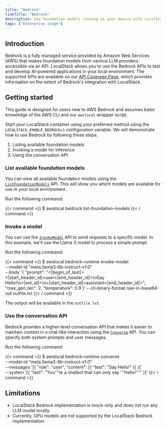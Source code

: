 ```yaml
---
title: "Bedrock"
linkTitle: "Bedrock"
description: Use foundation models running on your device with LocalStack!
tags: ["Enterprise image"]
---
```


## Introduction

Bedrock is a fully managed service provided by Amazon Web Services (AWS) that makes foundation models from various LLM providers accessible via an API.
LocalStack allows you to use the Bedrock APIs to test and develop AI-powered applications in your local environment.
The supported APIs are available on our [API Coverage Page](https://docs.localstack.cloud/references/coverage/coverage_bedrock/), which provides information on the extent of Bedrock's integration with LocalStack.

## Getting started

This guide is designed for users new to AWS Bedrock and assumes basic knowledge of the AWS CLI and our `awslocal` wrapper script.

Start your LocalStack container using your preferred method using the `LOCALSTACK_ENABLE_BEDROCK=1` configuration variable.
We will demonstrate how to use Bedrock by following these steps:

1. Listing available foundation models
2. Invoking a model for inference
3. Using the conversation API

### List available foundation models

You can view all available foundation models using the [`ListFoundationModels`](https://docs.aws.amazon.com/bedrock/latest/APIReference/API_ListFoundationModels.html) API.
This will show you which models are available for use in your local environment.

Run the following command:

{{< command >}}
$ awslocal bedrock list-foundation-models
{{< / command >}}

### Invoke a model

You can use the [`InvokeModel`](https://docs.aws.amazon.com/bedrock/latest/APIReference/API_runtime_InvokeModel.html) API to send requests to a specific model.
In this example, we'll use the Llama 3 model to process a simple prompt.

Run the following command:

{{< command >}}
$ awslocal bedrock-runtime invoke-model \
    --model-id "meta.llama3-8b-instruct-v1:0" \
    --body '{
        "prompt": "<|begin_of_text|><|start_header_id|>user<|end_header_id|>\nSay Hello!\n<|eot_id|>\n<|start_header_id|>assistant<|end_header_id|>",
        "max_gen_len": 2,
        "temperature": 0.9
    }' --cli-binary-format raw-in-base64-out outfile.txt
{{< / command >}}

The output will be available in the `outfile.txt`.

### Use the conversation API

Bedrock provides a higher-level conversation API that makes it easier to maintain context in a chat-like interaction using the [`Converse`](https://docs.aws.amazon.com/bedrock/latest/APIReference/API_runtime_Converse.html) API.
You can specify both system prompts and user messages.

Run the following command:

{{< command >}}
$ awslocal bedrock-runtime converse \
    --model-id "meta.llama3-8b-instruct-v1:0" \
    --messages '[{
        "role": "user",
        "content": [{
            "text": "Say Hello!"
        }]
    }]' \
    --system '[{
        "text": "You'\''re a chatbot that can only say '\''Hello!'\''"
    }]'
{{< / command >}}

## Limitations

* LocalStack Bedrock implementation is mock-only and does not run any LLM model locally.
* Currently, GPU models are not supported by the LocalStack Bedrock implementation.
